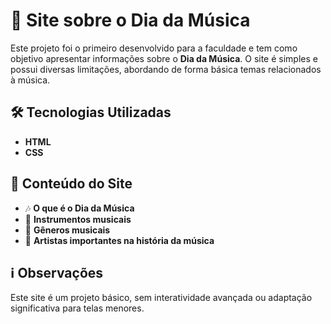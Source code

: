 # 🎵 Site sobre o Dia da Música  

Este projeto foi o primeiro desenvolvido para a faculdade e tem como objetivo apresentar informações sobre o **Dia da Música**. O site é simples e possui diversas limitações, abordando de forma básica temas relacionados à música.  

## 🛠️ Tecnologias Utilizadas  
- **HTML**
- **CSS**

## 📌 Conteúdo do Site  
- 🎶 **O que é o Dia da Música**  
- 🎸 **Instrumentos musicais**  
- 🎼 **Gêneros musicais**  
- 🌟 **Artistas importantes na história da música**  

## ℹ️ Observações  
Este site é um projeto básico, sem interatividade avançada ou adaptação significativa para telas menores.  
